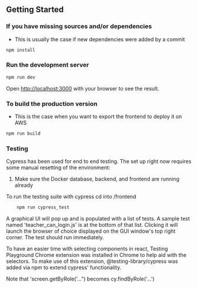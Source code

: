 ## Getting Started

### If you have missing sources and/or dependencies
* This is usually the case if new dependencies were added by a commit

```bash
npm install
```

### Run the development server

```bash
npm run dev
```
Open [http://localhost:3000](http://localhost:3000) with your browser to see the result.

### To build the production version
* This is the case when you want to export the frontend to deploy it on AWS
```bash
npm run build
```

### Testing

Cypress has been used for end to end testing. The set up right now requires some manual resetting of the environment:

1. Make sure the Docker database, backend, and frontend are running already

To run the testing suite with cypress cd into /frontend
```bash
    npm run cypress_test
```
A graphical UI will pop up and is populated with a list of tests. A sample test named 'teacher_can_login.js' is at the bottom of that list.
Clicking it will launch the browser of choice displayed on the GUI window's top right corner. The test should run immediately.

To have an easier time with selecting components in react, Testing Playground Chrome extension was installed in Chrome to help aid with the selectors. To make use of this extension, @testing-library/cypress was added via npm to extend cypress' functionality. 

Note that 'screen.getByRole('...") becomes cy.findByRole('...')


